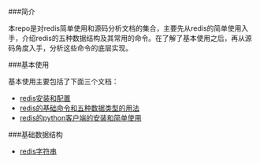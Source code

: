 ###简介

本repo是对redis简单使用和源码分析文档的集合，主要先从redis的简单使用入手，介绍redis的五种数据结构及其常用的命令。在了解了基本使用之后，再从源码角度入手，分析这些命令的底层实现。

###基本使用

基本使用主要包括了下面三个文档：

- [redis安装和配置](usage/redis_setup.md)
- [redis的基础命令和五种数据类型的用法](usage/redis_usage.md)
- [redis的python客户端的安装和简单使用](usage/redis_py_client.md)

###基础数据结构

- [redis字符串](structure/redis_string.md)





